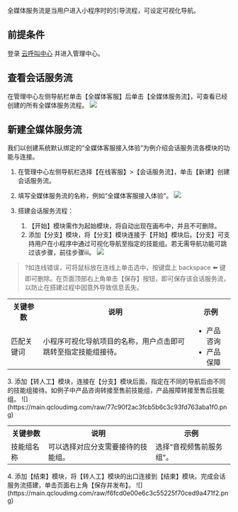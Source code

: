 全媒体服务流是当用户进入小程序时的引导流程，可设定可视化导航。
## 前提条件
登录 [云呼叫中心](https://tccc.qcloud.com/login) 并进入管理中心。

## 查看会话服务流
在管理中心左侧导航栏单击【全媒体客服】后单击【全媒体服务流】，可查看已经创建的所有全媒体服务流程。
![](https://main.qcloudimg.com/raw/d25658d2212da96f61f1e200bb42dc50.png)
## 新建全媒体服务流
我们以创建系统默认绑定的“全媒体客服接入体验”为例介绍会话服务流各模块的功能与连接。
1. 在管理中心左侧导航栏选择【在线客服】>【会话服务流】，单击【新建】创建会话服务流。
2. 填写全媒体服务流的名称，例如“全媒体客服接入体验”。
![](https://main.qcloudimg.com/raw/8516dc1be8fda5254de70ba02f0d80a4.png)

3. 搭建会话服务流程：
	1. 【开始】模块需作为起始模块，将自动出现在画布中，并且不可删除。
	2. 添加【分支】模块，将【分支】模块连接于【开始】模块后。【分支】可支持用户在小程序中通过可视化导航至指定的技能组。若无需导航功能可跳过该步骤，前往步骤iii。
![](https://main.qcloudimg.com/raw/e567e371b69ed058263077fdc2d3c366.png)
>?如连线错误，可将鼠标放在连线上单击选中，按键盘上 backspace ⬅️ 键即可删除。在页面顶部右上角单击【保存】按钮，即可保存该会话服务流，以防止在搭建过程中因意外导致信息丢失。
<escape>
<table>
<tr>
<th>关键参数</th>
<th>说明</th>
<th>示例</th>
</tr>
<tr>
<td>匹配关键词</td>
<td>小程序可视化导航项目的名称，用户点击即可跳转至指定技能组接待。</td>
<td><ul style="margin:0;list-style-type:disc;"><li>产品咨询</li><li>产品保障</li></ul> </td>
</tr>
</table>
</escape>
	3. 添加【转人工】模块，连接在【分支】模块后面，指定在不同的导航后由不同的技能组接待。如例子中产品咨询转接至售前技能组，产品报障转接至售后技能组。
![](https://main.qcloudimg.com/raw/77c90f2ac3fcb5b6c3c93fd763aba1f0.png)
<escape>
<table>
<tr>
<th>关键参数</th>
<th>说明</th>
<th>示例</th>
</tr>
<tr>
<td>技能组名称</td>
<td>可以选择对应分支需要接待的技能组。</td>
<td>选择“音视频售前服务组”。</td>
</tr>
</table>
</escape>
	4. 添加【结束】模块，将【转人工】模块的出口连接到【结束】模块。完成会话服务流搭建，单击页面右上角【保存并发布】。
![](https://main.qcloudimg.com/raw/f6fcd0e00e6c3c55225f70ced9a471f2.png)
